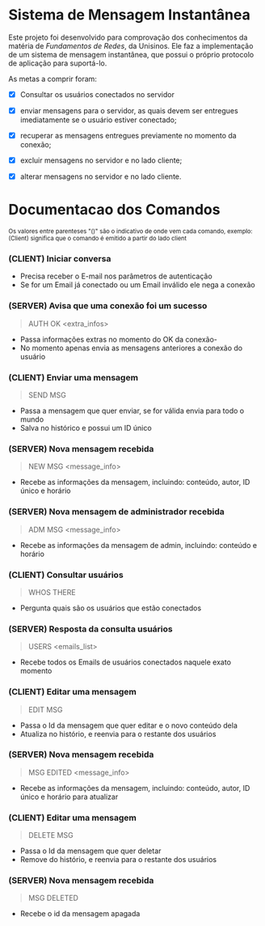 # Sistema de Mensagem Instantânea
Este projeto foi desenvolvido para comprovação dos conhecimentos da matéria de _Fundamentos de Redes_, da Unisinos. 
Ele faz a implementação de um sistema de mensagem instantânea, que possui o próprio protocolo de aplicação para suportá-lo.

As metas a comprir foram:

- [X] Consultar os usuários conectados no servidor
- [X] enviar mensagens para o servidor, as quais devem ser entregues imediatamente se o
usuário estiver conectado;
- [X] recuperar as mensagens entregues previamente no momento da conexão;
- [X] excluir mensagens no servidor e no lado cliente;
- [X] alterar mensagens no servidor e no lado cliente.


# Documentacao dos Comandos
<sup>Os valores entre parenteses "()" são o indicativo de onde vem cada comando, exemplo: (Client) significa que o comando é emitido a partir do lado client</sup>

### (CLIENT) Iniciar conversa
 - Precisa receber o E-mail nos parâmetros de autenticação
 - Se for um Email já conectado ou um Email inválido ele nega a conexão

### (SERVER) Avisa que uma conexão foi um sucesso
> AUTH OK <extra_infos>
 - Passa informações extras no momento do OK da conexão-
 - No momento apenas envia as mensagens anteriores a conexão do usuário

### (CLIENT) Enviar uma mensagem
> SEND MSG <message>
 - Passa a mensagem que quer enviar, se for válida envia para todo o mundo
 - Salva no histórico e possui um ID único

### (SERVER) Nova mensagem recebida
> NEW MSG <message_info>
 - Recebe as informações da mensagem, incluindo: conteúdo, autor, ID único e horário

### (SERVER) Nova mensagem de administrador recebida
> ADM MSG <message_info>
 - Recebe as informações da mensagem de admin, incluindo: conteúdo e horário

### (CLIENT) Consultar usuários
> WHOS THERE
 - Pergunta quais são os usuários que estão conectados

### (SERVER) Resposta da consulta usuários
> USERS <emails_list>
 - Recebe todos os Emails de usuários conectados naquele exato momento

### (CLIENT) Editar uma mensagem
> EDIT MSG <id> <mensagem>
 - Passa o Id da mensagem que quer editar e o novo conteúdo dela
 - Atualiza no histório, e reenvia para o restante dos usuários

### (SERVER) Nova mensagem recebida
> MSG EDITED <message_info>
 - Recebe as informações da mensagem, incluindo: conteúdo, autor, ID único e horário para atualizar

### (CLIENT) Editar uma mensagem
> DELETE MSG <id>
 - Passa o Id da mensagem que quer deletar
 - Remove do histório, e reenvia para o restante dos usuários

### (SERVER) Nova mensagem recebida
> MSG DELETED <id>
 - Recebe o id da mensagem apagada

